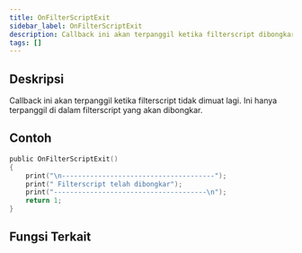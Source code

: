 ```yaml
---
title: OnFilterScriptExit
sidebar_label: OnFilterScriptExit
description: Callback ini akan terpanggil ketika filterscript dibongkar.
tags: []
---
```


## Deskripsi

Callback ini akan terpanggil ketika filterscript tidak dimuat lagi. Ini hanya terpanggil di dalam filterscript yang akan dibongkar.

## Contoh

```c
public OnFilterScriptExit()
{
    print("\n--------------------------------------");
    print(" Filterscript telah dibongkar");
    print("--------------------------------------\n");
    return 1;
}
```

## Fungsi Terkait
